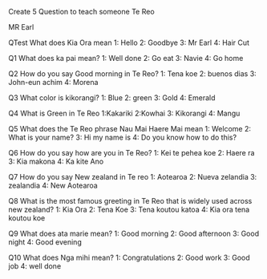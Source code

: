 Create 5 Question to teach someone Te Reo

MR Earl 

QTest
What does Kia Ora mean
1: Hello
2: Goodbye
3: Mr Earl
4: Hair Cut


Q1
What does ka pai mean?
1: Well done
2: Go eat 
3: Navie 
4: Go home

Q2
How do you say Good morning in Te Reo?
1: Tena koe
2: buenos dias
3: John-eun achim 
4: Morena 

Q3
What color is kikorangi?
1: Blue
2: green
3: Gold
4: Emerald 

Q4 
What is Green in Te Reo
1:Kakariki
2:Kowhai
3: Kikorangi 
4: Mangu

Q5
What does the Te Reo phrase Nau Mai Haere Mai mean
1: Welcome
2: What is your name?
3: Hi my name is 
4: Do you know how to do this?

Q6
How do you say how are you in Te Reo?
1: Kei te pehea koe 
2: Haere ra
3: Kia makona
4: Ka kite Ano

Q7 
How do you say New zealand in Te reo
1: Aotearoa 
2: Nueva zelandia 
3: zealandia 
4: New Aotearoa 

Q8 
What is the most famous greeting in Te Reo that is widely used across new zealand?
1: Kia Ora 
2: Tena Koe
3: Tena koutou katoa 
4: Kia ora tena koutou koe

Q9
What does ata marie mean?
1: Good morning 
2: Good afternoon
3: Good night 
4: Good evening 

Q10
What does Nga mihi mean?
1: Congratulations
2: Good work
3: Good job
4: well done
